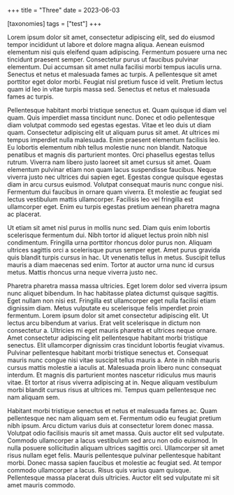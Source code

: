 +++
title = "Three"
date = 2023-06-03

[taxonomies]
tags = ["test"]
+++

Lorem ipsum dolor sit amet, consectetur adipiscing elit, sed do eiusmod tempor incididunt ut labore et dolore magna aliqua. Aenean euismod elementum nisi quis eleifend quam adipiscing. Fermentum posuere urna nec tincidunt praesent semper. Consectetur purus ut faucibus pulvinar elementum. Dui accumsan sit amet nulla facilisi morbi tempus iaculis urna. Senectus et netus et malesuada fames ac turpis. A pellentesque sit amet porttitor eget dolor morbi. Feugiat nisl pretium fusce id velit. Pretium lectus quam id leo in vitae turpis massa sed. Senectus et netus et malesuada fames ac turpis.

<!-- more -->

Pellentesque habitant morbi tristique senectus et. Quam quisque id diam vel quam. Quis imperdiet massa tincidunt nunc. Donec et odio pellentesque diam volutpat commodo sed egestas egestas. Vitae et leo duis ut diam quam. Consectetur adipiscing elit ut aliquam purus sit amet. At ultrices mi tempus imperdiet nulla malesuada. Enim praesent elementum facilisis leo. Eu lobortis elementum nibh tellus molestie nunc non blandit. Natoque penatibus et magnis dis parturient montes. Orci phasellus egestas tellus rutrum. Viverra nam libero justo laoreet sit amet cursus sit amet. Quam elementum pulvinar etiam non quam lacus suspendisse faucibus. Neque viverra justo nec ultrices dui sapien eget. Egestas congue quisque egestas diam in arcu cursus euismod. Volutpat consequat mauris nunc congue nisi. Fermentum dui faucibus in ornare quam viverra. Et molestie ac feugiat sed lectus vestibulum mattis ullamcorper. Facilisis leo vel fringilla est ullamcorper eget. Enim eu turpis egestas pretium aenean pharetra magna ac placerat.

Ut etiam sit amet nisl purus in mollis nunc sed. Diam quis enim lobortis scelerisque fermentum dui. Nibh tortor id aliquet lectus proin nibh nisl condimentum. Fringilla urna porttitor rhoncus dolor purus non. Aliquam ultrices sagittis orci a scelerisque purus semper eget. Amet purus gravida quis blandit turpis cursus in hac. Ut venenatis tellus in metus. Suscipit tellus mauris a diam maecenas sed enim. Tortor at auctor urna nunc id cursus metus. Mattis rhoncus urna neque viverra justo nec.

Pharetra pharetra massa massa ultricies. Eget lorem dolor sed viverra ipsum nunc aliquet bibendum. In hac habitasse platea dictumst quisque sagittis. Eget nullam non nisi est. Fringilla est ullamcorper eget nulla facilisi etiam dignissim diam. Metus vulputate eu scelerisque felis imperdiet proin fermentum. Lorem ipsum dolor sit amet consectetur adipiscing elit. Ut lectus arcu bibendum at varius. Erat velit scelerisque in dictum non consectetur a. Ultricies mi eget mauris pharetra et ultrices neque ornare. Amet consectetur adipiscing elit pellentesque habitant morbi tristique senectus. Elit ullamcorper dignissim cras tincidunt lobortis feugiat vivamus. Pulvinar pellentesque habitant morbi tristique senectus et. Consequat mauris nunc congue nisi vitae suscipit tellus mauris a. Ante in nibh mauris cursus mattis molestie a iaculis at. Malesuada proin libero nunc consequat interdum. Et magnis dis parturient montes nascetur ridiculus mus mauris vitae. Et tortor at risus viverra adipiscing at in. Neque aliquam vestibulum morbi blandit cursus risus at ultrices mi. Tempus quam pellentesque nec nam aliquam sem.

Habitant morbi tristique senectus et netus et malesuada fames ac. Quam pellentesque nec nam aliquam sem et. Fermentum odio eu feugiat pretium nibh ipsum. Arcu dictum varius duis at consectetur lorem donec massa. Volutpat odio facilisis mauris sit amet massa. Quis auctor elit sed vulputate. Commodo ullamcorper a lacus vestibulum sed arcu non odio euismod. In nulla posuere sollicitudin aliquam ultrices sagittis orci. Ullamcorper sit amet risus nullam eget felis. Mauris pellentesque pulvinar pellentesque habitant morbi. Donec massa sapien faucibus et molestie ac feugiat sed. At tempor commodo ullamcorper a lacus. Risus quis varius quam quisque. Pellentesque massa placerat duis ultricies. Auctor elit sed vulputate mi sit amet mauris commodo.

